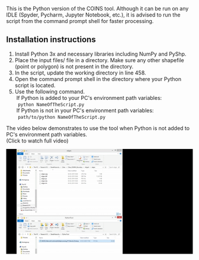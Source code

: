 This is the Python version of the COINS tool. Although it can be run on any IDLE (Spyder, Pycharm, Jupyter Notebook, etc.), it is advised to run the script from the command prompt shell for faster processing.<br/>

## Installation instructions
1. Install Python 3x and necessary libraries including NumPy and PyShp.<br/>
2. Place the input files/ file in a directory. Make sure any other shapefile (point or polygon) is not present in the directory.<br/>
3. In the script, update the working directory in line 458.<br/>
4. Open the command prompt shell in the directory where your Python script is located.<br/>
5. Use the following command.<br/>
&nbsp;If Python is added to your PC's environment path variables:<br/>
&nbsp;&nbsp;`python NameOfTheScript.py`<br/>
&nbsp;If Python is not in your PC's environment path variables:<br/>
&nbsp;&nbsp;`path/to/python NameOfTheScript.py`<br/>

The video below demonstrates to use the tool when Python is not added to PC's environment path variables.<br/>
(Click to watch full video)<br/>

[![Demo COINS](../Images/PythonToolVideo.gif)](../Images/PythonToolVideo.mp4)


